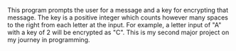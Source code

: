 This program prompts the user for a message and a key for encrypting that message. The key is a positive integer which counts however many spaces to the right from each letter at the input. For example, a letter input of "A" with a key of 2 will be encrypted as "C". This is my second major project on my journey in programming.